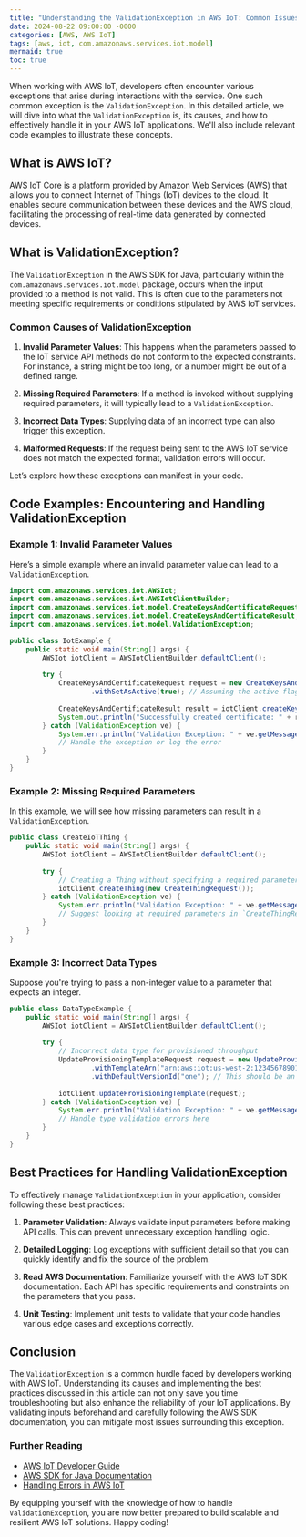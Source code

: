 ```yaml
---
title: "Understanding the ValidationException in AWS IoT: Common Issues and Solutions"
date: 2024-08-22 09:00:00 -0000
categories: [AWS, AWS IoT]
tags: [aws, iot, com.amazonaws.services.iot.model]
mermaid: true
toc: true
---
```



When working with AWS IoT, developers often encounter various exceptions that arise during interactions with the service. One such common exception is the `ValidationException`. In this detailed article, we will dive into what the `ValidationException` is, its causes, and how to effectively handle it in your AWS IoT applications. We'll also include relevant code examples to illustrate these concepts. 

## What is AWS IoT?

AWS IoT Core is a platform provided by Amazon Web Services (AWS) that allows you to connect Internet of Things (IoT) devices to the cloud. It enables secure communication between these devices and the AWS cloud, facilitating the processing of real-time data generated by connected devices.

## What is ValidationException?

The `ValidationException` in the AWS SDK for Java, particularly within the `com.amazonaws.services.iot.model` package, occurs when the input provided to a method is not valid. This is often due to the parameters not meeting specific requirements or conditions stipulated by AWS IoT services.

### Common Causes of ValidationException

1. **Invalid Parameter Values**: This happens when the parameters passed to the IoT service API methods do not conform to the expected constraints. For instance, a string might be too long, or a number might be out of a defined range.

2. **Missing Required Parameters**: If a method is invoked without supplying required parameters, it will typically lead to a `ValidationException`.

3. **Incorrect Data Types**: Supplying data of an incorrect type can also trigger this exception.

4. **Malformed Requests**: If the request being sent to the AWS IoT service does not match the expected format, validation errors will occur.

Let’s explore how these exceptions can manifest in your code.

## Code Examples: Encountering and Handling ValidationException

### Example 1: Invalid Parameter Values

Here’s a simple example where an invalid parameter value can lead to a `ValidationException`.

```java
import com.amazonaws.services.iot.AWSIot;
import com.amazonaws.services.iot.AWSIotClientBuilder;
import com.amazonaws.services.iot.model.CreateKeysAndCertificateRequest;
import com.amazonaws.services.iot.model.CreateKeysAndCertificateResult;
import com.amazonaws.services.iot.model.ValidationException;

public class IotExample {
    public static void main(String[] args) {
        AWSIot iotClient = AWSIotClientBuilder.defaultClient();
        
        try {
            CreateKeysAndCertificateRequest request = new CreateKeysAndCertificateRequest()
                    .withSetAsActive(true); // Assuming the active flag is valid
            
            CreateKeysAndCertificateResult result = iotClient.createKeysAndCertificate(request);
            System.out.println("Successfully created certificate: " + result.getCertificateArn());
        } catch (ValidationException ve) {
            System.err.println("Validation Exception: " + ve.getMessage());
            // Handle the exception or log the error
        }
    }
}
```

### Example 2: Missing Required Parameters

In this example, we will see how missing parameters can result in a `ValidationException`.

```java
public class CreateIoTThing {
    public static void main(String[] args) {
        AWSIot iotClient = AWSIotClientBuilder.defaultClient();
        
        try {
            // Creating a Thing without specifying a required parameter
            iotClient.createThing(new CreateThingRequest());
        } catch (ValidationException ve) {
            System.err.println("Validation Exception: " + ve.getMessage());
            // Suggest looking at required parameters in `CreateThingRequest`
        }
    }
}
```

### Example 3: Incorrect Data Types

Suppose you're trying to pass a non-integer value to a parameter that expects an integer.

```java
public class DataTypeExample {
    public static void main(String[] args) {
        AWSIot iotClient = AWSIotClientBuilder.defaultClient();
        
        try {
            // Incorrect data type for provisioned throughput
            UpdateProvisioningTemplateRequest request = new UpdateProvisioningTemplateRequest()
                    .withTemplateArn("arn:aws:iot:us-west-2:123456789012:template/test")
                    .withDefaultVersionId("one"); // This should be an integer
            
            iotClient.updateProvisioningTemplate(request);
        } catch (ValidationException ve) {
            System.err.println("Validation Exception: " + ve.getMessage());
            // Handle type validation errors here
        }
    }
}
```

## Best Practices for Handling ValidationException

To effectively manage `ValidationException` in your application, consider following these best practices:

1. **Parameter Validation**: Always validate input parameters before making API calls. This can prevent unnecessary exception handling logic.
  
2. **Detailed Logging**: Log exceptions with sufficient detail so that you can quickly identify and fix the source of the problem.

3. **Read AWS Documentation**: Familiarize yourself with the AWS IoT SDK documentation. Each API has specific requirements and constraints on the parameters that you pass.

4. **Unit Testing**: Implement unit tests to validate that your code handles various edge cases and exceptions correctly.

## Conclusion

The `ValidationException` is a common hurdle faced by developers working with AWS IoT. Understanding its causes and implementing the best practices discussed in this article can not only save you time troubleshooting but also enhance the reliability of your IoT applications. By validating inputs beforehand and carefully following the AWS SDK documentation, you can mitigate most issues surrounding this exception.

### Further Reading

- [AWS IoT Developer Guide](https://docs.aws.amazon.com/iot/latest/developerguide/iot-gs.html)
- [AWS SDK for Java Documentation](https://docs.aws.amazon.com/sdk-for-java/latest/developer-guide/home.html)
- [Handling Errors in AWS IoT](https://docs.aws.amazon.com/iot/latest/developerguide/errors.html)

By equipping yourself with the knowledge of how to handle `ValidationException`, you are now better prepared to build scalable and resilient AWS IoT solutions. Happy coding!